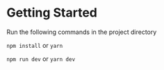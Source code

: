 # Getting Started

Run the following commands in the project directory

```npm install``` or ```yarn```

```npm run dev``` or ```yarn dev```
